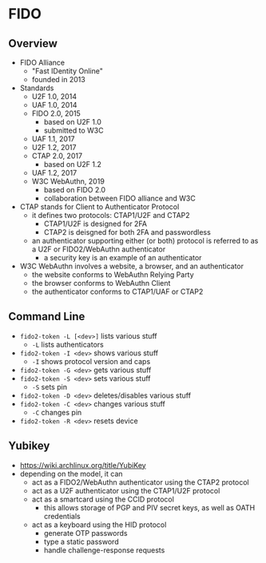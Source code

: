 FIDO
====

## Overview

- FIDO Alliance
  - "Fast IDentity Online"
  - founded in 2013
- Standards
  - U2F 1.0, 2014
  - UAF 1.0, 2014
  - FIDO 2.0, 2015
    - based on U2F 1.0
    - submitted to W3C
  - UAF 1.1, 2017
  - U2F 1.2, 2017
  - CTAP 2.0, 2017
    - based on U2F 1.2
  - UAF 1.2, 2017
  - W3C WebAuthn, 2019
    - based on FIDO 2.0
    - collaboration between FIDO alliance and W3C
- CTAP stands for Client to Authenticator Protocol
  - it defines two protocols: CTAP1/U2F and CTAP2
    - CTAP1/U2F is designed for 2FA
    - CTAP2 is deisgned for both 2FA and passwordless
  - an authenticator supporting either (or both) protocol is referred to as a
    U2F or FIDO2/WebAuthn authenticator
    - a security key is an example of an authenticator
- W3C WebAuthn involves a website, a browser, and an authenticator
  - the website conforms to WebAuthn Relying Party
  - the browser conforms to WebAuthn Client
  - the authenticator conforms to CTAP1/UAF or CTAP2

## Command Line

- `fido2-token -L [<dev>]` lists various stuff
  - `-L` lists authenticators
- `fido2-token -I <dev>` shows various stuff
  - `-I` shows protocol version and caps
- `fido2-token -G <dev>` gets various stuff
- `fido2-token -S <dev>` sets various stuff
  - `-S` sets pin
- `fido2-token -D <dev>` deletes/disables various stuff
- `fido2-token -C <dev>` changes various stuff
  - `-C` changes pin
- `fido2-token -R <dev>` resets device

## Yubikey

- <https://wiki.archlinux.org/title/YubiKey>
- depending on the model, it can
  - act as a FIDO2/WebAuthn authenticator using the CTAP2 protocol
  - act as a U2F authenticator using the CTAP1/U2F protocol
  - act as a smartcard using the CCID protocol
    - this allows storage of PGP and PIV secret keys, as well as OATH
      credentials
  - act as a keyboard using the HID protocol
    - generate OTP passwords
    - type a static password
    - handle challenge-response requests

